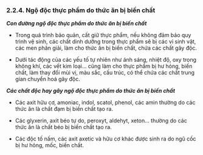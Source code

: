 ### 2.2.4. Ngộ độc thực phẩm do thức ăn bị biến chất

***Con đường ngộ độc thực phẩm do thức ăn bị biến chất*** 

- Trong quá trình bảo quản, cất giữ thực phẩm, nếu không đảm bảo quy trình vệ sinh, các chất dinh dưỡng trong thực phẩm sẽ bị các vi sinh vật, các men phân giải, làm cho thức ăn bị biến chất, chứa các chất gây độc.

- Dưới tác động của các yếu tố tự nhiên như ánh sáng, nhiệt độ, oxy trong không khí, các vết kim loại... cũng làm cho thực phẩm bị hư hỏng, biến chất, làm thay đổi mùi vị, màu sắc, cấu trúc, có thể chứa các chất trung gian chuyển hoá gây độc.

***Các chất độc hay gây ngộ độc thực phẩm do thức ăn bị biến chất*** 

- Các axit hữu cơ, amoniac, indol, scatol, phenol, các amin thường do các thức ăn là chất đạm bị biến chất tạo ra.

- Các glyxerin, axit béo tự do, peroxyt, aldehyt, xeton... thường do các thức ăn là chất béo bị biến chất tạo ra.

- Các độc tố nấm, các axit axetic và hữu cơ khác được sinh ra do ngũ cốc bị hư hỏng, mốc, biến chất.